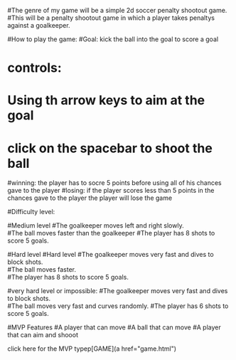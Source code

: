 #The genre of my game will be a simple 2d soccer penalty shootout game.
#This will be a penalty shootout game in which a player takes penaltys against a goalkeeper.

#How to play the game:
#Goal: kick the ball into the goal to score a goal
#	controls:
#		Using th arrow keys to aim at the goal
#		click on the spacebar to shoot the ball
#winning: the player has to socre 5 points before using all of his chances gave to the player
#losing: if the player scores less than 5 points in the chances gave to the player the player will lose the game


#Difficulty level:

#Medium level
#The goalkeeper moves left and right slowly.  
#The ball moves faster than the goalkeeper
#The player has 8 shots to score 5 goals.    

#Hard level
#Hard level
#The goalkeeper moves very fast and dives to block shots.  
#The ball moves faster.  
#The player has 8 shots to score 5 goals. 


#very hard level or impossible:
#The goalkeeper moves very fast and dives to block shots.  
#The ball moves very fast and curves randomly. 
#The player has 6 shots to score 5 goals.  

#MVP Features
#A player that can move
#A ball that can move
#A player that can aim and shooot


click here for the MVP typep[GAME](a href="game.html")      



